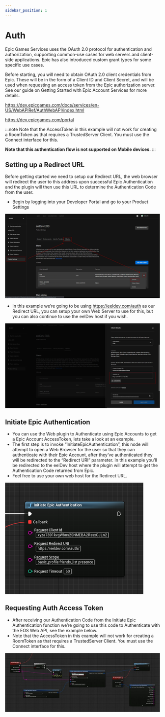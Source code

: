 ```yaml
---
sidebar_position: 1
---
```


# Auth
Epic Games Services uses the OAuth 2.0 protocol for authentication and authorization, supporting common-use cases for web servers and client-side applications. Epic has also introduced custom grant types for some specific use cases.

Before starting, you will need to obtain OAuth 2.0 client credentials from Epic. These will be in the form of a Client ID and Client Secret, and will be used when requesting an access token from the Epic authorization server. See our guide on Getting Started with Epic Account Services for more details.

https://dev.epicgames.com/docs/services/en-US/WebAPIRef/AuthWebAPI/index.html

https://dev.epicgames.com/portal

:::note
Note that the AccessToken in this example will not work for creating a RoomToken as that requires a TrustedServer Client. You must use the Connect interface for this.

**Note that this authentication flow is not supported on Mobile devices.**
:::

## Setting up a Redirect URL
Before getting started we need to setup our Redirect URL, the web browser will redirect the user to this address upon successful Epic Authentication and the plugin will then use this URL to determine the Authentication Code from the user.

- Begin by logging into your Developer Portal and go to your Product Settings

![Image](../../../static/img/web/1-1.jpg)

- In this example we’re going to be using https://eeldev.com/auth as our Redirect URL, you can setup your own Web Server to use for this, but you can also continue to use the eelDev host if you wish.

![Image](../../../static/img/web/2-1.jpg)

## Initiate Epic Authentication
- You can use the Web plugin to Authenticate using Epic Accounts to get a Epic Account AccessToken, lets take a look at an example.
- The first step is to invoke “InitiateEpicAuthentication”, this node will attempt to open a Web Browser for the user so that they can authenticate with their Epic Account, after they’ve authenticated they will be redirected to the “Redirect URI” parameter. In this example you’ll be redirected to the eelDev host where the plugin will attempt to get the Authentication Code returned from Epic.
- Feel free to use your own web host for the Redirect URL.

![Image](../../../static/img/web/50aca0c5299ee807f44e71f59356024f.png)

## Requesting Auth Access Token
- After receiving our Authentication Code from the Initiate Epic Authentication function we’re going to use this code to Authenticate with the EOS Web API, see the example below.
- Note that the AccessToken in this example will not work for creating a RoomToken as that requires a TrustedServer Client. You must use the Connect interface for this.

![Image](../../../static/img/web/3-768x292.jpg)